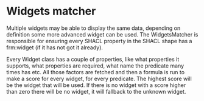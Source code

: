 # Widgets matcher

Multiple widgets may be able to display the same data, depending on definition some more advanced widget can be used.
The WidgetsMatcher is responsible for ensuring every SHACL property in the SHACL shape has a frm:widget (if it has not got it already).

Every Widget class has a couple of properties, like what properties it supports, what properties are required, what name the predicate many times has etc.
All those factors are fetched and then a formula is run to make a score for every widget, for every predicate. The highest score will be the widget that will be used. If there is no widget with a score higher than zero there will be no widget, it will fallback to the unknown widget.